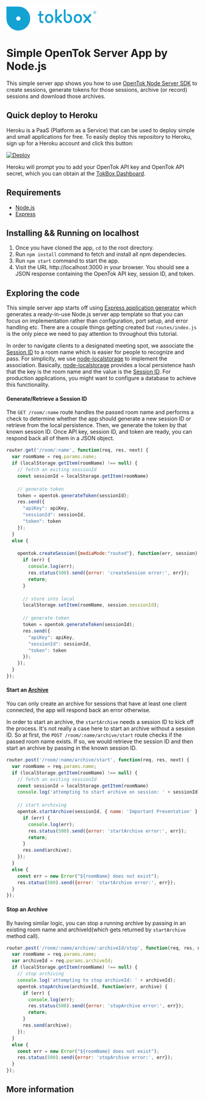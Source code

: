 ![logo](./tokbox-logo.png)

# Simple OpenTok Server App by Node.js

This simple server app shows you how to use [OpenTok Node Server SDK](https://tokbox.com/developer/sdks/node/) to create sessions, generate tokens for those sessions, archive (or record) sessions and download those archives.

## Quick deploy to Heroku

Heroku is a PaaS (Platform as a Service) that can be used to deploy simple and small applications for free. To easily deploy this repository to Heroku, sign up for a Heroku account and click this button:

<a href="https://heroku.com/deploy?template=https://github.com/opentok/learning-opentok-node/tree/update-rest-endpoints" target="_blank">
<img src="https://www.herokucdn.com/deploy/button.png" alt="Deploy">
</a>

Heroku will prompt you to add your OpenTok API key and OpenTok API secret, which you can
obtain at the [TokBox Dashboard](https://dashboard.tokbox.com/keys).

## Requirements

- [Node.js](https://nodejs.org/)
- [Express](https://expressjs.com/)

## Installing && Running on localhost

  1. Once you have cloned the app, `cd` to the root directory.
  2. Run `npm install` command to fetch and install all npm dependecies.
  3. Run `npm start` command to start the app.
  4. Visit the URL http://localhost:3000 in your browser. You should see a JSON response containing the OpenTok API key, session ID, and token.

## Exploring the code 

This simple server app starts off using [Express application generator](https://expressjs.com/en/starter/generator.html) which generates a ready-in-use Node.js server app template so that you can focus on implementation rather than configuration, port setup, and error handling etc. There are a couple things getting created but `routes/index.js` is the only piece we need to pay attention to throughout this tutorial.

In order to navigate clients to a designated meeting spot, we associate the [Session ID](https://tokbox.com/developer/guides/basics/#sessions) to a room name which is easier for people to recognize and pass. For simplicity, we use [node-localstorage](https://www.npmjs.com/package/node-localstorage) to implement the association. Basically, [node-localstorage](https://www.npmjs.com/package/node-localstorage) provides a local persistence hash that the key is the room name and the value is the [Session ID](https://tokbox.com/developer/guides/basics/#sessions). For production applications, you might want to configure a database to achieve this functionality.
<br>

#### Generate/Retrieve a Session ID

The `GET /room/:name` route handles the passed room name and performs a check to determine whether the app should generate a new session ID or retrieve from the local persistence. Then, we generate the token by that known session ID. Once API key, session ID, and token are ready, you can respond back all of them in a JSON object.

```javascript
router.get('/room/:name', function(req, res, next) {
  var roomName = req.params.name;
  if (localStorage.getItem(roomName) !== null) {
    // fetch an exiting sessionId
    const sessionId = localStorage.getItem(roomName)

    // generate token
    token = opentok.generateToken(sessionId);
    res.send({
      "apiKey": apiKey,
      "sessionId": sessionId,
      "token": token
    });
  }
  else {

    opentok.createSession({mediaMode:"routed"}, function(err, session) {
      if (err) {
        console.log(err);
        res.status(500).send({error: 'createSession error:', err});
        return;
      }

      // store into local
      localStorage.setItem(roomName, session.sessionId);
      
      // generate token
      token = opentok.generateToken(sessionId);
      res.send({
        "apiKey": apiKey,
        "sessionId": sessionId,
        "token": token
      });
    });
  }
});
```

#### Start an [Archive](https://tokbox.com/developer/guides/archiving/)

You can only create an archive for sessions that have at least one client connected, the app will respond back an error otherwise. 

In order to start an archive, the `startArchive` needs a session ID to kick off the process. It's not really a case here to start an archive without a session ID. So at first, the `POST /room/:name/archive/start` route checks if the passed room name exists. If so, we would retrieve the session ID and then start an archive by passing in the known session ID.

```javascript
router.post('/room/:name/archive/start', function(req, res, next) {
  var roomName = req.params.name;
  if (localStorage.getItem(roomName) !== null) {
    // fetch an exiting sessionId
    const sessionId = localStorage.getItem(roomName)
    console.log('attempting to start archive on session: ' + sessionId);

    // start archiving
    opentok.startArchive(sessionId, { name: 'Important Presentation' }, function(err, archive) {
      if (err) {
        console.log(err);
        res.status(500).send({error: 'startArchive error:', err});
        return;
      }
      res.send(archive);
    });
  }
  else {
    const err = new Error("${roomName} does not exist");
    res.status(500).send({error: 'startArchive error:', err});
  }
});
```

#### Stop an Archive

By having similar logic, you can stop a running archive by passing in an existing room name and archiveId(which gets returned by `startArchive` method call).

```javascript
router.post('/room/:name/archive/:archiveId/stop', function(req, res, next) {
  var roomName = req.params.name;
  var archiveId = req.params.archiveId;
  if (localStorage.getItem(roomName) !== null) {
    // stop archiving
    console.log('attempting to stop archiveId: ' + archiveId);
    opentok.stopArchive(archiveId, function(err, archive) {
      if (err) {
        console.log(err);
        res.status(500).send({error: 'stopArchive error:', err});
        return;
      }
      res.send(archive);
    });
  }
  else {
    const err = new Error("${roomName} does not exist");
    res.status(500).send({error: 'stopArchive error:', err});
  }
});
```

## More information
